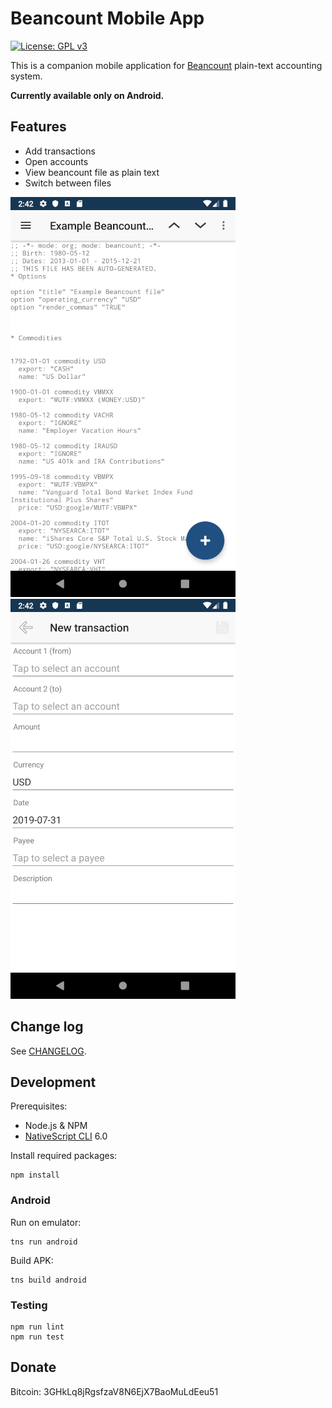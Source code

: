 # Beancount Mobile App

[![License: GPL v3](https://img.shields.io/github/license/xuhcc/beancount-mobile)](https://github.com/xuhcc/beancount-mobile/blob/HEAD/LICENSE)

This is a companion mobile application for [Beancount](http://furius.ca/beancount/) plain-text accounting system.

**Currently available only on Android.**

## Features

* Add transactions
* Open accounts
* View beancount file as plain text
* Switch between files

![File content page](metadata/en-US/images/phoneScreenshots/screenshot_text.png)
![Transaction form](metadata/en-US/images/phoneScreenshots/screenshot_txn.png)

## Change log

See [CHANGELOG](CHANGELOG.md).

## Development

Prerequisites:

* Node.js & NPM
* [NativeScript CLI](https://docs.nativescript.org/angular/start/quick-setup#step-2-install-the-nativescript-cli) 6.0

Install required packages:

```
npm install
```

### Android

Run on emulator:

```
tns run android
```

Build APK:

```
tns build android
```

### Testing

```
npm run lint
npm run test
```

## Donate

Bitcoin: 3GHkLq8jRgsfzaV8N6EjX7BaoMuLdEeu51
